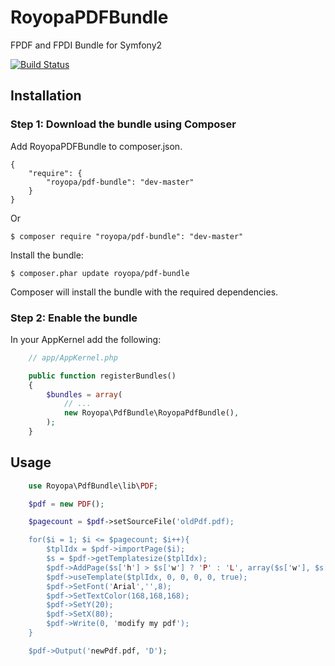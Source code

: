 RoyopaPDFBundle
===============

FPDF and FPDI Bundle for Symfony2

[![Build Status](https://travis-ci.org/siphoc/PdfBundle.png?branch=master)](https://travis-ci.org/siphoc/PdfBundle)

## Installation

### Step 1: Download the bundle using Composer

Add RoyopaPDFBundle to composer.json.

    {
        "require": {
            "royopa/pdf-bundle": "dev-master"
        }
    }

Or

    $ composer require "royopa/pdf-bundle": "dev-master"

Install the bundle:

    $ composer.phar update royopa/pdf-bundle

Composer will install the bundle with the required dependencies.

### Step 2: Enable the bundle

In your AppKernel add the following:

```php
    // app/AppKernel.php

    public function registerBundles()
    {
        $bundles = array(
            // ...
            new Royopa\PdfBundle\RoyopaPdfBundle(),
        );
    }
```

## Usage

```php
    use Royopa\PdfBundle\lib\PDF;

    $pdf = new PDF();

    $pagecount = $pdf->setSourceFile('oldPdf.pdf);

    for($i = 1; $i <= $pagecount; $i++){
        $tplIdx = $pdf->importPage($i);
        $s = $pdf->getTemplatesize($tplIdx);
        $pdf->AddPage($s['h'] > $s['w'] ? 'P' : 'L', array($s['w'], $s['h']), true); // This gets it the right dimensions
        $pdf->useTemplate($tplIdx, 0, 0, 0, 0, true);
        $pdf->SetFont('Arial','',8);
        $pdf->SetTextColor(168,168,168);
        $pdf->SetY(20);
        $pdf->SetX(80);
        $pdf->Write(0, 'modify my pdf');
    }

    $pdf->Output('newPdf.pdf, 'D');
```